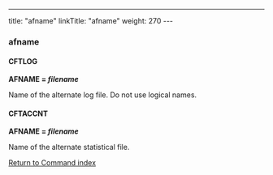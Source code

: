 ---
title: "afname"
linkTitle: "afname"
weight: 270
---<span id="afname"></span>

### afname

<span id="afname CFTLOG"></span>

#### CFTLOG

**AFNAME = *filename***

Name
of the alternate log file. Do not use logical names.

<span id="afname_CFTACCNT"></span>

#### CFTACCNT

**AFNAME = *filename***

Name of the alternate statistical file.

[Return to Command index](../../)
